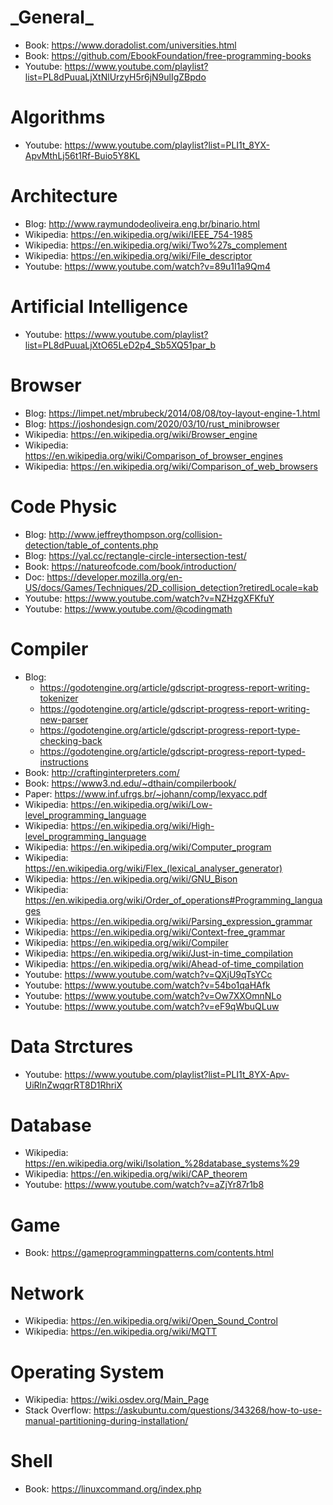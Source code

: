 # \_General\_
- Book: https://www.doradolist.com/universities.html
- Book: https://github.com/EbookFoundation/free-programming-books
- Youtube: https://www.youtube.com/playlist?list=PL8dPuuaLjXtNlUrzyH5r6jN9ulIgZBpdo

# Algorithms
- Youtube: https://www.youtube.com/playlist?list=PLI1t_8YX-ApvMthLj56t1Rf-Buio5Y8KL

# Architecture
- Blog: http://www.raymundodeoliveira.eng.br/binario.html
- Wikipedia: https://en.wikipedia.org/wiki/IEEE_754-1985
- Wikipedia: https://en.wikipedia.org/wiki/Two%27s_complement
- Wikipedia: https://en.wikipedia.org/wiki/File_descriptor
- Youtube: https://www.youtube.com/watch?v=89u1I1a9Qm4

# Artificial Intelligence
- Youtube: https://www.youtube.com/playlist?list=PL8dPuuaLjXtO65LeD2p4_Sb5XQ51par_b

# Browser
- Blog: https://limpet.net/mbrubeck/2014/08/08/toy-layout-engine-1.html
- Blog: https://joshondesign.com/2020/03/10/rust_minibrowser
- Wikipedia: https://en.wikipedia.org/wiki/Browser_engine
- Wikipedia: https://en.wikipedia.org/wiki/Comparison_of_browser_engines
- Wikipedia: https://en.wikipedia.org/wiki/Comparison_of_web_browsers

# Code Physic
- Blog: http://www.jeffreythompson.org/collision-detection/table_of_contents.php
- Blog: https://yal.cc/rectangle-circle-intersection-test/
- Book: https://natureofcode.com/book/introduction/
- Doc: https://developer.mozilla.org/en-US/docs/Games/Techniques/2D_collision_detection?retiredLocale=kab
- Youtube: https://www.youtube.com/watch?v=NZHzgXFKfuY
- Youtube: https://www.youtube.com/@codingmath

# Compiler
- Blog:
  - https://godotengine.org/article/gdscript-progress-report-writing-tokenizer
  - https://godotengine.org/article/gdscript-progress-report-writing-new-parser
  - https://godotengine.org/article/gdscript-progress-report-type-checking-back
  - https://godotengine.org/article/gdscript-progress-report-typed-instructions
- Book: http://craftinginterpreters.com/
- Book: https://www3.nd.edu/~dthain/compilerbook/
- Paper: https://www.inf.ufrgs.br/~johann/comp/lexyacc.pdf
- Wikipedia: https://en.wikipedia.org/wiki/Low-level_programming_language
- Wikipedia: https://en.wikipedia.org/wiki/High-level_programming_language
- Wikipedia: https://en.wikipedia.org/wiki/Computer_program
- Wikipedia: https://en.wikipedia.org/wiki/Flex_(lexical_analyser_generator)
- Wikipedia: https://en.wikipedia.org/wiki/GNU_Bison
- Wikipedia: https://en.wikipedia.org/wiki/Order_of_operations#Programming_languages
- Wikipedia: https://en.wikipedia.org/wiki/Parsing_expression_grammar
- Wikipedia: https://en.wikipedia.org/wiki/Context-free_grammar
- Wikipedia: https://en.wikipedia.org/wiki/Compiler
- Wikipedia: https://en.wikipedia.org/wiki/Just-in-time_compilation
- Wikipedia: https://en.wikipedia.org/wiki/Ahead-of-time_compilation
- Youtube: https://www.youtube.com/watch?v=QXjU9qTsYCc
- Youtube: https://www.youtube.com/watch?v=54bo1qaHAfk
- Youtube: https://www.youtube.com/watch?v=Ow7XXOmnNLo
- Youtube: https://www.youtube.com/watch?v=eF9qWbuQLuw

# Data Strctures
- Youtube: https://www.youtube.com/playlist?list=PLI1t_8YX-Apv-UiRlnZwqqrRT8D1RhriX

# Database
- Wikipedia: https://en.wikipedia.org/wiki/Isolation_%28database_systems%29
- Wikipedia: https://en.wikipedia.org/wiki/CAP_theorem
- Youtube: https://www.youtube.com/watch?v=aZjYr87r1b8

# Game
- Book: https://gameprogrammingpatterns.com/contents.html

# Network
- Wikipedia: https://en.wikipedia.org/wiki/Open_Sound_Control
- Wikipedia: https://en.wikipedia.org/wiki/MQTT

# Operating System
- Wikipedia: https://wiki.osdev.org/Main_Page
- Stack Overflow: https://askubuntu.com/questions/343268/how-to-use-manual-partitioning-during-installation/

# Shell
- Book: https://linuxcommand.org/index.php

